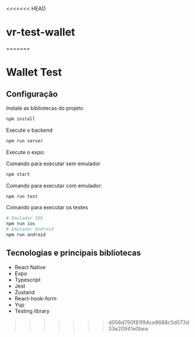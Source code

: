 <<<<<<< HEAD
# vr-test-wallet
=======
# Wallet Test


## Configuração

Instale as bibliotecas do projeto

```bash
npm install
```
Execute o backend 

```bash
npm run server
```
Execute o expo:

Comando para executar sem emulador
```bash
npm start
```
Comando para executar com emulador:
```bash
npm run test
```
Comando para executar os testes
```bash
# Emulador IOS
npm run ios 
# Emulador Android
npm run android
```
## Tecnologias e principais bibliotecas
- React Native
- Expo
- Typescript
- Jest
- Zustand
- React-hook-form
- Yup
- Testing library
>>>>>>> d056d790f81f94ce8688c5d573d33e20941e0bea
